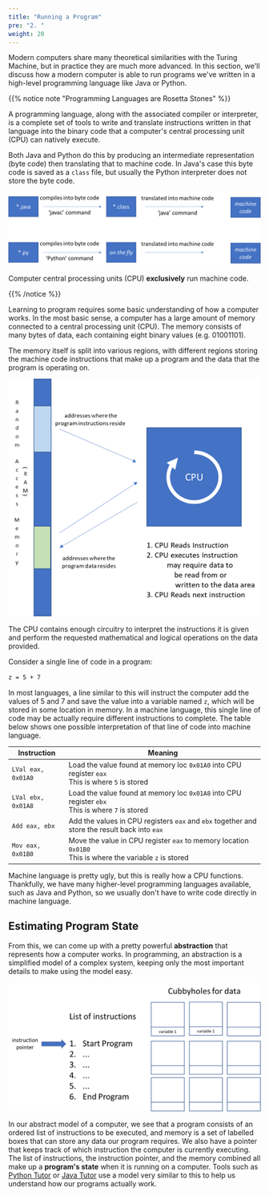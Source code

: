 ```yaml
---
title: "Running a Program"
pre: "2. "
weight: 20
---
```


Modern computers share many theoretical similarities with the Turing Machine, but in practice they are much more advanced. In this section, we'll discuss how a modern computer is able to run programs we've written in a high-level programming language like Java or Python.

{{% notice note "Programming Languages are Rosetta Stones" %}}

A programming language, along with the associated compiler or interpreter, is a complete set of tools to write and translate instructions written in that language into the binary code that a computer's central processing unit (CPU) can natively execute.

Both Java and Python do this by producing an intermediate representation (byte code) then translating that to machine code. In Java's case this byte code is saved as a `class` file, but usually the Python interpreter does not store the byte code.

![Simplified View of Computer Execution](/images/01-oop/1.1.1.Translation.png)

Computer central processing units (CPU) <b>exclusively</b> run machine code.

{{% /notice %}}

Learning to program requires some basic understanding of how a computer works. In the most basic sense, a computer has a large amount of memory connected to a central processing unit (CPU). The memory consists of many bytes of data, each containing eight binary values (e.g. 01001101). 

The memory itself is split into various regions, with different regions storing the machine code instructions that make up a program and the data that the program is operating on.

![Simplified View of Computer Architecture](/images/01-oop/1.1.1_comp_architecture.png)

The CPU contains enough circuitry to interpret the instructions it is given and perform the requested mathematical and logical operations on the data provided. 

Consider a single line of code in a program:

```tex
z = 5 + 7
```

In most languages, a line similar to this will instruct the computer add the values of 5 and 7 and save the value into a variable named `z`, which will be stored in some location in memory. In a machine language, this single line of code may be actually require different instructions to complete. The table below shows one possible interpretation of that line of code into machine language.

| Instruction            | Meaning         |
|------------------------|------------------| 
| `LVal eax, 0x01A0`      | Load the value found at memory loc `0x01A0` into CPU register `eax` <br>This is where `5` is stored|
| `LVal ebx, 0x01A8`      | Load the value found at memory loc `0x01A8` into CPU register `ebx` <br>This is where `7` is stored|
| `Add eax, ebx` | Add the values in CPU registers `eax` and `ebx` together and store the result back into `eax` |
| `Mov eax, 0x01B0` | Move the value in CPU register `eax` to memory location `0x01B0` <br>This is where the variable `z` is stored|

Machine language is pretty ugly, but this is really how a CPU functions. Thankfully, we have many higher-level programming languages available, such as Java and Python, so we usually don't have to write code directly in machine language. 

## Estimating Program State

From this, we can come up with a pretty powerful **abstraction** that represents how a computer works.  In programming, an abstraction is a simplified model of a complex system, keeping only the most important details to make using the model easy.

![Elements of Program State](/images/01-oop/1.1.1_program_state.png)

In our abstract model of a computer, we see that a program consists of an ordered list of instructions to be executed, and memory is a set of labelled boxes that can store any data our program requires. We also have a pointer that keeps track of which instruction the computer is currently executing. The list of instructions, the instruction pointer, and the memory combined all make up a **program's state** when it is running on a computer. Tools such as [Python Tutor](https://pythontutor.com/) or [Java Tutor](https://pythontutor.com/java.html) use a model very similar to this to help us understand how our programs actually work.